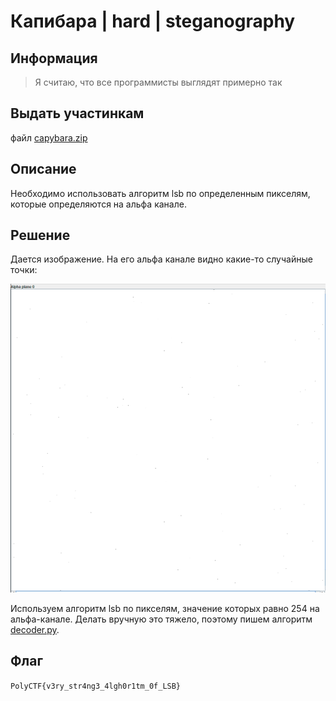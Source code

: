 # Капибара | hard | steganography

## Информация
> Я считаю, что все программисты выглядят примерно так

## Выдать участинкам
файл [capybara.zip](public/capybara.zip)

## Описание
Необходимо использовать алгоритм lsb по определенным пикселям, которые определяются на альфа канале.

## Решение
Дается изображение. На его альфа канале видно какие-то случайные точки:

![alfa_pixels.png](solve/alfa_pixels.png)

Используем алгоритм lsb по пикселям, значение которых равно 254 на альфа-канале. Делать вручную это тяжело, поэтому пишем алгоритм [decoder.py](solve/decoder.py). 

## Флаг
`PolyCTF{v3ry_str4ng3_4lgh0r1tm_0f_LSB}`

